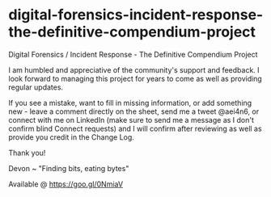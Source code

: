 # digital-forensics-incident-response-the-definitive-compendium-project
Digital Forensics / Incident Response - The Definitive Compendium Project

I am humbled and appreciative of the community's support and feedback.  I look forward to managing this project for years to come as well as providing regular updates.

If you see a mistake, want to fill in missing information, or add something new - leave a comment directly on the sheet, send me a tweet @aei4n6, or connect with me on LinkedIn (make sure to send me a message as I don't confirm blind Connect requests) and I will confirm after reviewing as well as provide you credit in the Change Log.

Thank you!

Devon ~ "Finding bits, eating bytes"

Available @ https://goo.gl/0NmiaV
